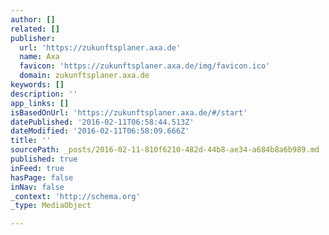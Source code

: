 ```yaml
---
author: []
related: []
publisher:
  url: 'https://zukunftsplaner.axa.de'
  name: Axa
  favicon: 'https://zukunftsplaner.axa.de/img/favicon.ico'
  domain: zukunftsplaner.axa.de
keywords: []
description: ''
app_links: []
isBasedOnUrl: 'https://zukunftsplaner.axa.de/#/start'
datePublished: '2016-02-11T06:58:44.513Z'
dateModified: '2016-02-11T06:58:09.666Z'
title: ''
sourcePath: _posts/2016-02-11-810f6210-482d-44b8-ae34-a684b8a6b989.md
published: true
inFeed: true
hasPage: false
inNav: false
_context: 'http://schema.org'
_type: MediaObject

---
```

<article style=""></article>